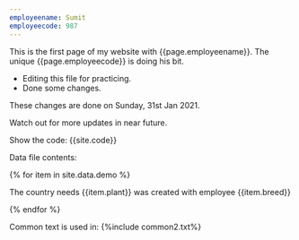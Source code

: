 ```yaml
---
employeename: Sumit
employeecode: 987
---
```



This is the first page of my website with {{page.employeename}}. The unique {{page.employeecode}} is doing his bit.

- Editing this file for practicing. 
- Done some changes. 

These changes are done on Sunday, 31st Jan 2021.

Watch out for more updates in near future.

Show the code: {{site.code}}

Data file contents:

{% for item in site.data.demo %}

The country needs {{item.plant}} was created with employee {{item.breed}}

{% endfor %}

Common text is used in: {%include common2.txt%}
